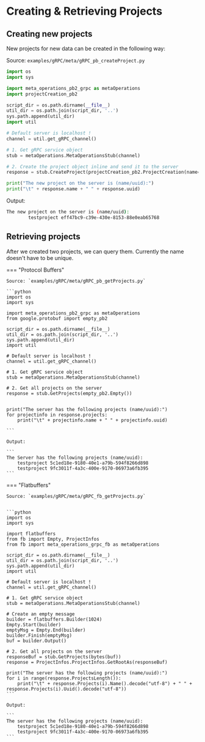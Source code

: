 # Creating & Retrieving Projects

## Creating new projects

New projects for new data can be created in the following way:

Source: `examples/gRPC/meta/gRPC_pb_createProject.py`

```python
import os
import sys

import meta_operations_pb2_grpc as metaOperations
import projectCreation_pb2

script_dir = os.path.dirname(__file__)
util_dir = os.path.join(script_dir, '..')
sys.path.append(util_dir)
import util

# Default server is localhost !
channel = util.get_gRPC_channel()

# 1. Get gRPC service object
stub = metaOperations.MetaOperationsStub(channel)

# 2. Create the project object inline and send it to the server
response = stub.CreateProject(projectCreation_pb2.ProjectCreation(name="testproject", mapFrameId="map"))

print("The new project on the server is (name/uuid):")
print("\t" + response.name + " " + response.uuid)
```

Output:

``` bash
The new project on the server is (name/uuid):
        testproject eff47bc9-c39e-430e-8153-88e0eab65768
```

## Retrieving projects

After we created two projects, we can query them. Currently the name doesn't have to be unique.

=== "Protocol Buffers"

    Source: `examples/gRPC/meta/gRPC_pb_getProjects.py`

    ```python
    import os
    import sys

    import meta_operations_pb2_grpc as metaOperations
    from google.protobuf import empty_pb2

    script_dir = os.path.dirname(__file__)
    util_dir = os.path.join(script_dir, '..')
    sys.path.append(util_dir)
    import util

    # Default server is localhost !
    channel = util.get_gRPC_channel()

    # 1. Get gRPC service object
    stub = metaOperations.MetaOperationsStub(channel)

    # 2. Get all projects on the server
    response = stub.GetProjects(empty_pb2.Empty())


    print("The server has the following projects (name/uuid):")
    for projectinfo in response.projects:
        print("\t" + projectinfo.name + " " + projectinfo.uuid)

    ```

    Output:

    ```
    The Server has the following projects (name/uuid):
        testproject 5c1ed18e-9180-40e1-a79b-594f8266d898
        testproject 9fc3011f-4a3c-400e-9170-06973a6fb395
    ```

=== "Flatbuffers"

    Source: `examples/gRPC/meta/gRPC_fb_getProjects.py`


    ```python
    import os
    import sys

    import flatbuffers
    from fb import Empty, ProjectInfos
    from fb import meta_operations_grpc_fb as metaOperations

    script_dir = os.path.dirname(__file__)
    util_dir = os.path.join(script_dir, '..')
    sys.path.append(util_dir)
    import util

    # Default server is localhost !
    channel = util.get_gRPC_channel()

    # 1. Get gRPC service object
    stub = metaOperations.MetaOperationsStub(channel)

    # Create an empty message
    builder = flatbuffers.Builder(1024)
    Empty.Start(builder)
    emptyMsg = Empty.End(builder)
    builder.Finish(emptyMsg)
    buf = builder.Output()

    # 2. Get all projects on the server
    responseBuf = stub.GetProjects(bytes(buf))
    response = ProjectInfos.ProjectInfos.GetRootAs(responseBuf)

    print("The server has the following projects (name/uuid):")
    for i in range(response.ProjectsLength()):
        print("\t" + response.Projects(i).Name().decode("utf-8") + " " + response.Projects(i).Uuid().decode("utf-8"))
    ```

    Output:

    ```
    The server has the following projects (name/uuid):
        testproject 5c1ed18e-9180-40e1-a79b-594f8266d898
        testproject 9fc3011f-4a3c-400e-9170-06973a6fb395
    ```

